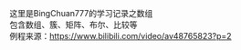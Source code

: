 这里是BingChuan777的学习记录之数组<br>
包含数组、簇、矩阵、布尔、比较等<br>
例程来源：https://www.bilibili.com/video/av48765823?p=2<br>
